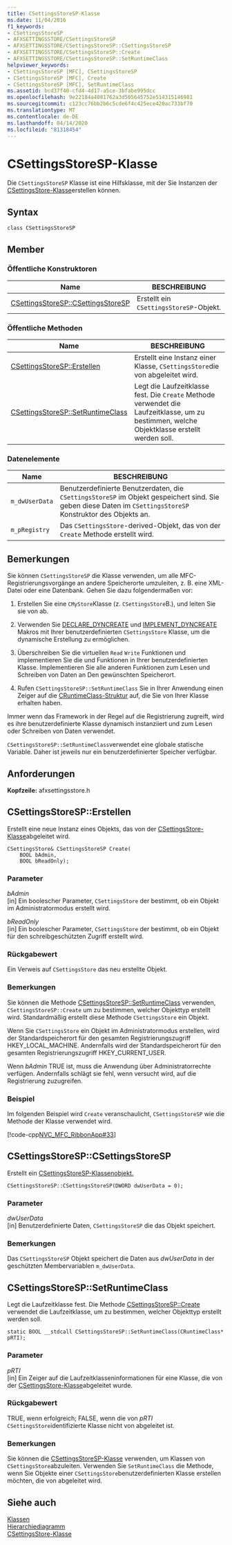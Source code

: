 ```yaml
---
title: CSettingsStoreSP-Klasse
ms.date: 11/04/2016
f1_keywords:
- CSettingsStoreSP
- AFXSETTINGSSTORE/CSettingsStoreSP
- AFXSETTINGSSTORE/CSettingsStoreSP::CSettingsStoreSP
- AFXSETTINGSSTORE/CSettingsStoreSP::Create
- AFXSETTINGSSTORE/CSettingsStoreSP::SetRuntimeClass
helpviewer_keywords:
- CSettingsStoreSP [MFC], CSettingsStoreSP
- CSettingsStoreSP [MFC], Create
- CSettingsStoreSP [MFC], SetRuntimeClass
ms.assetid: bcd37f40-cfd4-4d17-a5ce-3bfabe995dcc
ms.openlocfilehash: 9e22184a4081762a3d505645752e514315146981
ms.sourcegitcommit: c123cc76bb2b6c5cde6f4c425ece420ac733bf70
ms.translationtype: MT
ms.contentlocale: de-DE
ms.lasthandoff: 04/14/2020
ms.locfileid: "81318454"
---
```

# <a name="csettingsstoresp-class"></a>CSettingsStoreSP-Klasse

Die `CSettingsStoreSP` Klasse ist eine Hilfsklasse, mit der Sie Instanzen der [CSettingsStore-Klasse](../../mfc/reference/csettingsstore-class.md)erstellen können.

## <a name="syntax"></a>Syntax

```
class CSettingsStoreSP
```

## <a name="members"></a>Member

### <a name="public-constructors"></a>Öffentliche Konstruktoren

|Name|BESCHREIBUNG|
|----------|-----------------|
|[CSettingsStoreSP::CSettingsStoreSP](#csettingsstoresp)|Erstellt ein `CSettingsStoreSP`-Objekt.|

### <a name="public-methods"></a>Öffentliche Methoden

|Name|BESCHREIBUNG|
|----------|-----------------|
|[CSettingsStoreSP::Erstellen](#create)|Erstellt eine Instanz einer Klasse, `CSettingsStore`die von abgeleitet wird.|
|[CSettingsStoreSP::SetRuntimeClass](#setruntimeclass)|Legt die Laufzeitklasse fest. Die `Create` Methode verwendet die Laufzeitklasse, um zu bestimmen, welche Objektklasse erstellt werden soll.|

### <a name="data-members"></a>Datenelemente

|Name|BESCHREIBUNG|
|----------|-----------------|
|`m_dwUserData`|Benutzerdefinierte Benutzerdaten, die `CSettingsStoreSP` im Objekt gespeichert sind. Sie geben diese Daten im `CSettingsStoreSP` Konstruktor des Objekts an.|
|`m_pRegistry`|Das `CSettingsStore`-derived-Objekt, das von der `Create` Methode erstellt wird.|

## <a name="remarks"></a>Bemerkungen

Sie können `CSettingsStoreSP` die Klasse verwenden, um alle MFC-Registrierungsvorgänge an andere Speicherorte umzuleiten, z. B. eine XML-Datei oder eine Datenbank. Gehen Sie dazu folgendermaßen vor:

1. Erstellen Sie eine `CMyStore`Klasse (z. `CSettingsStore`B.), und leiten Sie sie von ab.

1. Verwenden Sie [DECLARE_DYNCREATE](run-time-object-model-services.md#declare_dyncreate) und [IMPLEMENT_DYNCREATE](run-time-object-model-services.md#implement_dyncreate) Makros mit Ihrer benutzerdefinierten `CSettingsStore` Klasse, um die dynamische Erstellung zu ermöglichen.

1. Überschreiben Sie die virtuellen `Read` `Write` Funktionen und implementieren Sie die und Funktionen in Ihrer benutzerdefinierten Klasse. Implementieren Sie alle anderen Funktionen zum Lesen und Schreiben von Daten an Den gewünschten Speicherort.

1. Rufen `CSettingsStoreSP::SetRuntimeClass` Sie in Ihrer Anwendung einen Zeiger auf die [CRuntimeClass-Struktur](../../mfc/reference/cruntimeclass-structure.md) auf, die Sie von Ihrer Klasse erhalten haben.

Immer wenn das Framework in der Regel auf die Registrierung zugreift, wird es ihre benutzerdefinierte Klasse dynamisch instanziiert und zum Lesen oder Schreiben von Daten verwendet.

`CSettingsStoreSP::SetRuntimeClass`verwendet eine globale statische Variable. Daher ist jeweils nur ein benutzerdefinierter Speicher verfügbar.

## <a name="requirements"></a>Anforderungen

**Kopfzeile:** afxsettingsstore.h

## <a name="csettingsstorespcreate"></a><a name="create"></a>CSettingsStoreSP::Erstellen

Erstellt eine neue Instanz eines Objekts, das von der [CSettingsStore-Klasse](../../mfc/reference/csettingsstore-class.md)abgeleitet wird.

```
CSettingsStore& CSettingsStoreSP Create(
    BOOL bAdmin,
    BOOL bReadOnly);
```

### <a name="parameters"></a>Parameter

*bAdmin*<br/>
[in] Ein boolescher Parameter, `CSettingsStore` der bestimmt, ob ein Objekt im Administratormodus erstellt wird.

*bReadOnly*<br/>
[in] Ein boolescher Parameter, `CSettingsStore` der bestimmt, ob ein Objekt für den schreibgeschützten Zugriff erstellt wird.

### <a name="return-value"></a>Rückgabewert

Ein Verweis auf `CSettingsStore` das neu erstellte Objekt.

### <a name="remarks"></a>Bemerkungen

Sie können die Methode [CSettingsStoreSP::SetRuntimeClass](#setruntimeclass) verwenden, `CSettingsStoreSP::Create` um zu bestimmen, welcher Objekttyp erstellt wird. Standardmäßig erstellt diese Methode `CSettingsStore` ein Objekt.

Wenn Sie `CSettingsStore` ein Objekt im Administratormodus erstellen, wird der Standardspeicherort für den gesamten Registrierungszugriff HKEY_LOCAL_MACHINE. Andernfalls wird der Standardspeicherort für den gesamten Registrierungszugriff HKEY_CURRENT_USER.

Wenn *bAdmin* TRUE ist, muss die Anwendung über Administratorrechte verfügen. Andernfalls schlägt sie fehl, wenn versucht wird, auf die Registrierung zuzugreifen.

### <a name="example"></a>Beispiel

Im folgenden Beispiel wird `Create` veranschaulicht, `CSettingsStoreSP` wie die Methode der Klasse verwendet wird.

[!code-cpp[NVC_MFC_RibbonApp#33](../../mfc/reference/codesnippet/cpp/csettingsstoresp-class_1.cpp)]

## <a name="csettingsstorespcsettingsstoresp"></a><a name="csettingsstoresp"></a>CSettingsStoreSP::CSettingsStoreSP

Erstellt ein [CSettingsStoreSP-Klassenobjekt.](../../mfc/reference/csettingsstoresp-class.md)

```
CSettingsStoreSP::CSettingsStoreSP(DWORD dwUserData = 0);
```

### <a name="parameters"></a>Parameter

*dwUserData*<br/>
[in] Benutzerdefinierte Daten, `CSettingsStoreSP` die das Objekt speichert.

### <a name="remarks"></a>Bemerkungen

Das `CSettingsStoreSP` Objekt speichert die Daten aus *dwUserData* in der geschützten Membervariablen `m_dwUserData`.

## <a name="csettingsstorespsetruntimeclass"></a><a name="setruntimeclass"></a>CSettingsStoreSP::SetRuntimeClass

Legt die Laufzeitklasse fest. Die Methode [CSettingsStoreSP::Create](#create) verwendet die Laufzeitklasse, um zu bestimmen, welcher Objekttyp erstellt werden soll.

```
static BOOL __stdcall CSettingsStoreSP::SetRuntimeClass(CRuntimeClass* pRTI);
```

### <a name="parameters"></a>Parameter

*pRTI*<br/>
[in] Ein Zeiger auf die Laufzeitklasseninformationen für eine Klasse, die von der [CSettingsStore-Klasse](../../mfc/reference/csettingsstore-class.md)abgeleitet wurde.

### <a name="return-value"></a>Rückgabewert

TRUE, wenn erfolgreich; FALSE, wenn die von *pRTI* `CSettingsStore`identifizierte Klasse nicht von abgeleitet ist.

### <a name="remarks"></a>Bemerkungen

Sie können die [CSettingsStoreSP-Klasse](../../mfc/reference/csettingsstoresp-class.md) verwenden, um Klassen von `CSettingsStore`abzuleiten. Verwenden Sie `SetRuntimeClass` die Methode, wenn Sie Objekte einer `CSettingsStore`benutzerdefinierten Klasse erstellen möchten, die von abgeleitet wird.

## <a name="see-also"></a>Siehe auch

[Klassen](../../mfc/reference/mfc-classes.md)<br/>
[Hierarchiediagramm](../../mfc/hierarchy-chart.md)<br/>
[CSettingsStore-Klasse](../../mfc/reference/csettingsstore-class.md)
